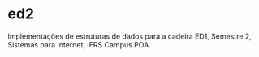 ed2
===

Implementações de estruturas de dados para a cadeira ED1, Semestre 2, Sistemas para Internet, IFRS Campus POA.
